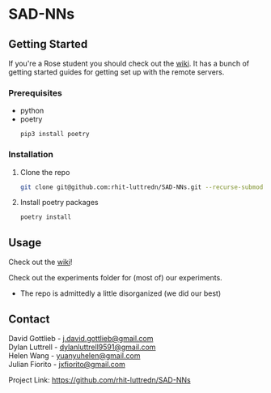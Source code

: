 <!--
Template based on https://github.com/othneildrew/Best-README-Template
-->
# SAD-NNs



<!-- GETTING STARTED -->
## Getting Started
If you're a Rose student you should check out the [wiki](https://github.com/rhit-luttredn/SAD-NNs/wiki). It has a bunch of getting started guides for getting set up with the remote servers.
### Prerequisites
* python
* poetry
  ```
  pip3 install poetry
  ```

<!-- Template
This is an example of how to list things you need to use the software and how to install them.
* npm
  ```sh
  npm install npm@latest -g
  ```
-->

### Installation
1. Clone the repo
   ```sh
   git clone git@github.com:rhit-luttredn/SAD-NNs.git --recurse-submodules
   ```
2. Install poetry packages
   ```sh
   poetry install
   ```


<!-- Template
_Below is an example of how you can instruct your audience on installing and setting up your app. This template doesn't rely on any external dependencies or services._

1. Get a free API Key at [https://example.com](https://example.com)
2. Clone the repo
   ```sh
   git clone https://github.com/your_username_/Project-Name.git
   ```
3. Install NPM packages
   ```sh
   npm install
   ```
4. Enter your API in `config.js`
   ```js
   const API_KEY = 'ENTER YOUR API';
   ```
-->



<!-- USAGE EXAMPLES -->
## Usage
Check out the [wiki](https://github.com/rhit-luttredn/SAD-NNs/wiki)!

Check out the experiments folder for (most of) our experiments.
- The repo is admittedly a little disorganized (we did our best)
<!-- Template
Use this space to show useful examples of how a project can be used. Additional screenshots, code examples and demos work well in this space. You may also link to more resources.

_For more examples, please refer to the [Documentation](https://example.com)_
-->



<!-- CONTACT -->
## Contact

David Gottlieb - j.david.gottlieb@gmail.com \
Dylan Luttrell - dylanluttrell9591@gmail.com \
Helen Wang - yuanyuhelen@gmail.com \
Julian Fiorito - jxfiorito@gmail.com

Project Link: https://github.com/rhit-luttredn/SAD-NNs


<!-- MARKDOWN LINKS & IMAGES -->
<!-- https://www.markdownguide.org/basic-syntax/#reference-style-links -->

<!-- Template
[contributors-shield]: https://img.shields.io/github/contributors/othneildrew/Best-README-Template.svg?style=for-the-badge
-->
